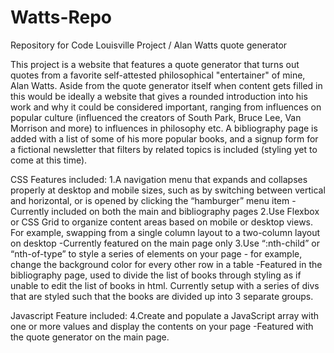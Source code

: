 # Watts-Repo
Repository for Code Louisville Project / Alan Watts quote generator

This project is a website that features a quote generator that turns out quotes from a favorite self-attested philosophical "entertainer" of mine, Alan Watts.
Aside from the quote generator itself when content gets filled in this would be ideally a website that gives a rounded introduction into his work and why it could be considered
important, ranging from influences on popular culture (influenced the creators of South Park, Bruce Lee, Van Morrison and more) to influences in philosophy etc. A bibliography page
is added with a list of some of his more popular books, and a signup form for a fictional newsletter that filters by related topics is included (styling yet to come at this time).

CSS Features included:
1.A navigation menu that expands and collapses properly at desktop and mobile sizes, such as by switching between vertical and horizontal, or is opened by clicking the “hamburger” menu item
  -Currently included on both the main and bibliography pages
2.Use Flexbox or CSS Grid to organize content areas based on mobile or desktop views. For example, swapping from a single column layout to a two-column layout on desktop
  -Currently featured on the main page only
3.Use “:nth-child” or “nth-of-type” to style a series of elements on your page - for example, change the background color for every other row in a table 
  -Featured in the bibliography page, used to divide the list of books through styling as if unable to edit the list of books in html. Currently setup with a series of divs that
  are styled such that the books are divided up into 3 separate groups.
 
Javascript Feature included:
4.Create and populate a JavaScript array with one or more values and display the contents on your page
  -Featured with the quote generator on the main page.
  
  
